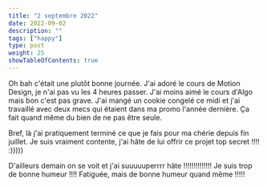 ```yaml
---
title: "2 septembre 2022"
date: 2022-09-02
description: ""
tags: ["happy"]
type: post
weight: 25
showTableOfContents: true
---
```


Oh bah c'était une plutôt bonne journée. J'ai adoré le cours de Motion Design, je n'ai pas vu les 4 heures passer. J'ai moins aimé le cours d'Algo mais bon c'est pas grave. J'ai mangé un cookie congelé ce midi et j'ai travaillé avec deux mecs qui étaient dans ma promo l'année dernière. Ça fait quand même du bien de ne pas être seule.

Bref, là j'ai pratiquement terminé ce que je fais pour ma chérie depuis fin juillet. Je suis vraiment contente, j'ai hâte de lui offrir ce projet top secret !!!! :)))))

D'ailleurs demain on se voit et j'ai suuuuuperrrr hâte !!!!!!!!!!!!!! Je suis trop de bonne humeur !!!! Fatiguée, mais de bonne humeur quand même !!!!!
